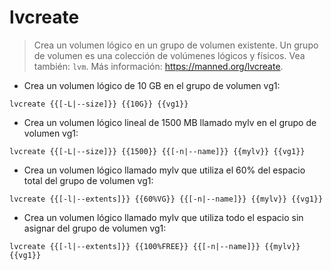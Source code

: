 # lvcreate

> Crea un volumen lógico en un grupo de volumen existente. Un grupo de volumen es una colección de volúmenes lógicos y físicos.
> Vea también: `lvm`.
> Más información: <https://manned.org/lvcreate>.

- Crea un volumen lógico de 10 GB en el grupo de volumen vg1:

`lvcreate {{[-L|--size]}} {{10G}} {{vg1}}`

- Crea un volumen lógico lineal de 1500 MB llamado mylv en el grupo de volumen vg1:

`lvcreate {{[-L|--size]}} {{1500}} {{[-n|--name]}} {{mylv}} {{vg1}}`

- Crea un volumen lógico llamado mylv que utiliza el 60% del espacio total del grupo de volumen vg1:

`lvcreate {{[-l|--extents]}} {{60%VG}} {{[-n|--name]}} {{mylv}} {{vg1}}`

- Crea un volumen lógico llamado mylv que utiliza todo el espacio sin asignar del grupo de volumen vg1:

`lvcreate {{[-l|--extents]}} {{100%FREE}} {{[-n|--name]}} {{mylv}} {{vg1}}`
